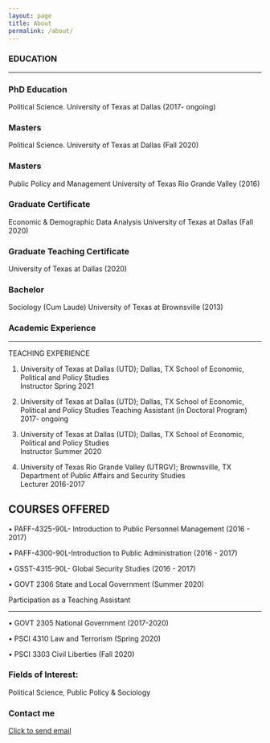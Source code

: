 ```yaml
---
layout: page
title: About
permalink: /about/
---
```


### EDUCATION
---
### PhD Education
Political Science. University of Texas at Dallas (2017- ongoing)

### Masters
Political Science. University of Texas at Dallas (Fall 2020)

### Masters
Public Policy and Management University of Texas Rio Grande Valley (2016)

### Graduate Certificate
Economic & Demographic Data Analysis University of Texas at Dallas (Fall 2020)

### Graduate Teaching Certificate
University of Texas at Dallas (2020)

### Bachelor
Sociology (Cum Laude) University of Texas at Brownsville (2013)

### Academic Experience
---
TEACHING EXPERIENCE 
 
1. University of Texas at Dallas (UTD); Dallas, TX School of Economic, Political and Policy Studies          
Instructor         Spring 2021

2. University of Texas at Dallas (UTD); Dallas, TX School of Economic, Political and Policy Studies
Teaching Assistant (in Doctoral Program)                2017- ongoing 
 
3. University of Texas at Dallas (UTD); Dallas, TX School of Economic, Political and Policy Studies          
Instructor         Summer 2020 
 
4. University of Texas Rio Grande Valley (UTRGV); Brownsville, TX Department of Public Affairs and Security Studies  
Lecturer         2016-2017 
 
 
COURSES OFFERED   
---
• PAFF-4325-90L- Introduction to Public Personnel Management (2016 - 2017) 

• PAFF-4300-90L-Introduction to Public Administration        (2016 - 2017) 

• GSST-4315-90L- Global Security Studies                     (2016 - 2017) 

• GOVT 2306 State and Local Government                       (Summer 2020) 

 Participation as a Teaching Assistant

---

• GOVT 2305 National Government             (2017-2020)

• PSCI   4310  Law and Terrorism           (Spring 2020) 

• PSCI   3303 Civil Liberties              (Fall 2020) 

### Fields of Interest:
Political Science, Public Policy & Sociology


### Contact me

[Click to send email](mailto:cxg172030@utdallas.edu)
